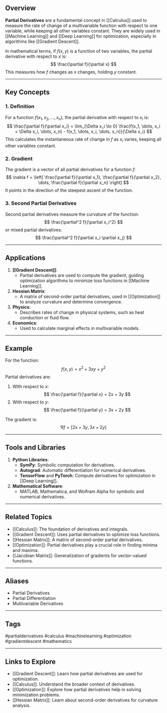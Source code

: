 ## Overview
**Partial Derivatives** are a fundamental concept in [[Calculus]] used to measure the rate of change of a multivariable function with respect to one variable, while keeping all other variables constant. They are widely used in [[Machine Learning]] and [[Deep Learning]] for optimization, especially in algorithms like [[Gradient Descent]].

In mathematical terms, if $f(x, y)$ is a function of two variables, the partial derivative with respect to $x$ is:
$$
\frac{\partial f}{\partial x}
$$
This measures how $f$ changes as $x$ changes, holding $y$ constant.

---

## Key Concepts

### **1. Definition**
For a function $f(x_1, x_2, \dots, x_n)$, the partial derivative with respect to $x_i$ is:
$$
\frac{\partial f}{\partial x_i} = \lim_{\Delta x_i \to 0} \frac{f(x_1, \dots, x_i + \Delta x_i, \dots, x_n) - f(x_1, \dots, x_i, \dots, x_n)}{\Delta x_i}
$$
This calculates the instantaneous rate of change in $f$ as $x_i$ varies, keeping all other variables constant.

### **2. Gradient**
The gradient is a vector of all partial derivatives for a function $f$:
$$
\nabla f = \left[ \frac{\partial f}{\partial x_1}, \frac{\partial f}{\partial x_2}, \dots, \frac{\partial f}{\partial x_n} \right]
$$
It points in the direction of the steepest ascent of the function.

### **3. Second Partial Derivatives**
Second partial derivatives measure the curvature of the function:
$$
\frac{\partial^2 f}{\partial x_i^2}
$$
or mixed partial derivatives:
$$
\frac{\partial^2 f}{\partial x_i \partial x_j}
$$

---

## Applications

1. **[[Gradient Descent]]**:
   - Partial derivatives are used to compute the gradient, guiding optimization algorithms to minimize loss functions in [[Machine Learning]].
2. **Hessian Matrix**:
   - A matrix of second-order partial derivatives, used in [[Optimization]] to analyze curvature and determine convergence.
3. **Physics**:
   - Describes rates of change in physical systems, such as heat conduction or fluid flow.
4. **Economics**:
   - Used to calculate marginal effects in multivariable models.

---

## Example

For the function:
$$
f(x, y) = x^2 + 3xy + y^2
$$
Partial derivatives are:
1. With respect to $x$:
   $$
   \frac{\partial f}{\partial x} = 2x + 3y
   $$
2. With respect to $y$:
   $$
   \frac{\partial f}{\partial y} = 3x + 2y
   $$

The gradient is:
$$
\nabla f = [2x + 3y, 3x + 2y]
$$

---

## Tools and Libraries

1. **Python Libraries**:
   - **SymPy**: Symbolic computation for derivatives.
   - **Autograd**: Automatic differentiation for numerical derivatives.
   - **TensorFlow** and **PyTorch**: Compute derivatives for optimization in [[Deep Learning]].
2. **Mathematical Software**:
   - MATLAB, Mathematica, and Wolfram Alpha for symbolic and numerical derivatives.

---

## Related Topics

- [[Calculus]]: The foundation of derivatives and integrals.
- [[Gradient Descent]]: Uses partial derivatives to optimize loss functions.
- [[Hessian Matrix]]: A matrix of second-order partial derivatives.
- [[Optimization]]: Partial derivatives play a crucial role in finding minima and maxima.
- [[Jacobian Matrix]]: Generalization of gradients for vector-valued functions.

---

## Aliases
- Partial Derivatives
- Partial Differentiation
- Multivariable Derivatives

---

## Tags
#partialderivatives #calculus #machinelearning #optimization #gradientdescent #mathematics

---

## Links to Explore
- [[Gradient Descent]]: Learn how partial derivatives are used for optimization.
- [[Calculus]]: Understand the broader context of derivatives.
- [[Optimization]]: Explore how partial derivatives help in solving minimization problems.
- [[Hessian Matrix]]: Learn about second-order derivatives for curvature analysis.